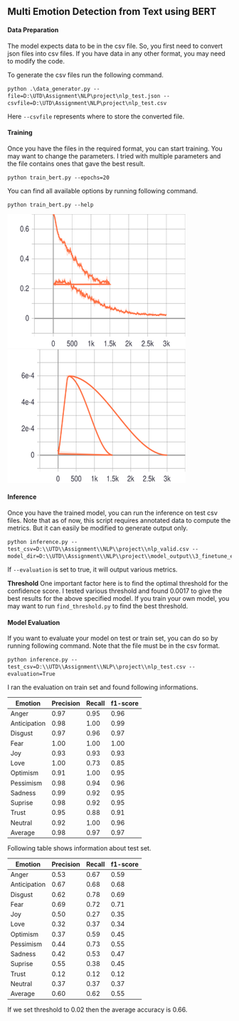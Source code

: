 ## Multi Emotion Detection from Text using BERT ##

#### Data Preparation ####
The model expects data to be in the csv file. So, you first need to convert json files into csv files. If you have data in any other format, you may need to modify the code.

To generate the csv files run the following command.

```
python .\data_generator.py --file=D:\UTD\Assignment\NLP\project\nlp_test.json --csvfile=D:\UTD\Assignment\NLP\project\nlp_test.csv
```

Here ```--csvfile``` represents where to store the converted file.


#### Training ####
Once you have the files in the required format, you can start training. You may want to change the parameters. I tried with multiple parameters and the file contains ones that gave the best result.
```
python train_bert.py --epochs=20
```

You can find all available options by running following command.

```
python train_bert.py --help
```

<img src="./assets/loss.svg" width="400" height="300"/>
<img src="./assets/lr.svg" width="400" height="300"/>


#### Inference ####
Once you have the trained model, you can run the inference on test csv files. Note that as of now, this script requires annotated data to compute the metrics. But it can easily be modified to generate output only.

```
python inference.py --test_csv=D:\\UTD\\Assignment\\NLP\\project\\nlp_valid.csv --model_dir=D:\\UTD\\Assignment\\NLP\\project\\model_output\\3_finetune_e20
```

If ```--evaluation``` is set to true, it will output various metrics.

**Threshold**
One important factor here is to find the optimal threshold for the confidence score. I tested various threshold and found 0.0017 to give the best results for the above specified model. If you train your own model, you may want to run ```find_threshold.py``` to find the best threshold.

#### Model Evaluation ####

If you want to evaluate your model on test or train set, you can do so by running following command. Note that the file must be in the csv format.

```
python inference.py --test_csv=D:\\UTD\\Assignment\\NLP\\project\\nlp_test.csv --evaluation=True
```

I ran the evaluation on train set and found following informations.


Emotion        | Precision     | Recall     | f1-score
---------------|---------------|------------|---------------
Anger          | 0.97          | 0.95       | 0.96
Anticipation   | 0.98          | 1.00       | 0.99
Disgust        | 0.97          | 0.96       | 0.97
Fear           | 1.00          | 1.00       | 1.00
Joy            | 0.93          | 0.93       | 0.93
Love           | 1.00          | 0.73       | 0.85
Optimism       | 0.91          | 1.00       | 0.95
Pessimism      | 0.98          | 0.94       | 0.96
Sadness        | 0.99          | 0.92       | 0.95
Suprise        | 0.98          | 0.92       | 0.95
Trust          | 0.95          | 0.88       | 0.91
Neutral        | 0.92          | 1.00       | 0.96
Average        | 0.98          | 0.97       | 0.97

Following table shows information about test set.

Emotion        | Precision     | Recall     | f1-score
---------------|---------------|------------|---------------
Anger          | 0.53          | 0.67       | 0.59
Anticipation   | 0.67          | 0.68       | 0.68
Disgust        | 0.62          | 0.78       | 0.69
Fear           | 0.69          | 0.72       | 0.71
Joy            | 0.50          | 0.27       | 0.35
Love           | 0.32          | 0.37       | 0.34
Optimism       | 0.37          | 0.59       | 0.45
Pessimism      | 0.44          | 0.73       | 0.55
Sadness        | 0.42          | 0.53       | 0.47
Suprise        | 0.55          | 0.38       | 0.45
Trust          | 0.12          | 0.12       | 0.12
Neutral        | 0.37          | 0.37       | 0.37
Average        | 0.60          | 0.62       | 0.55

If we set threshold to 0.02 then the average accuracy is 0.66.